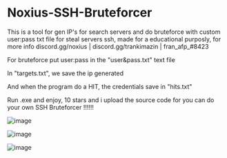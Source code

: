 # Noxius-SSH-Bruteforcer
This is a tool for gen IP's for search servers and do bruteforce with custom user:pass txt file for steal servers ssh, made for a educational purposly, for more info discord.gg/noxius | discord.gg/trankimazin |  fran_afp_#8423


For bruteforce put user:pass in the "user&pass.txt" text file

In "targets.txt", we save the ip generated

And when the program do a HIT, the credentials save in "hits.txt"

Run .exe and enjoy, 10 stars and i upload the source code for you can do your own SSH Bruteforcer !!!!!!

![image](https://user-images.githubusercontent.com/48841069/191119691-7afc637a-ea27-45f4-9d8e-5268a2054b1b.png)

![image](https://user-images.githubusercontent.com/48841069/191119982-9e49a339-4af4-4515-954e-2449be261f2b.png)

![image](https://user-images.githubusercontent.com/48841069/191120034-c130ebfe-9028-4b97-b95c-8196a48fbe24.png)

